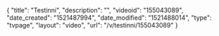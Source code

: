 {
    "title": "Testinni",
    "description": "",
    "videoid": "155043089",
    "date_created": "1521487994",
    "date_modified": "1521488014",
    "type": "tvpage",
    "layout": "video",
    "url": "\/v\/testinni\/155043089"
}